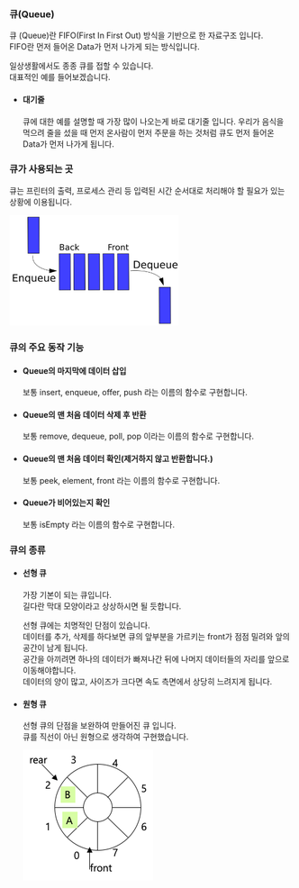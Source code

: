 ### 큐(Queue)

큐 (Queue)란 FIFO(First In First Out) 방식을 기반으로 한 자료구조 입니다.  
FIFO란 먼저 들어온 Data가 먼저 나가게 되는 방식입니다.  


일상생활에서도 종종 큐를 접할 수 있습니다.  
대표적인 예를 들어보겠습니다.

* #### 대기줄  
  큐에 대한 예를 설명할 때 가장 많이 나오는게 바로 대기줄 입니다.  우리가 음식을 먹으려 줄을 섰을 때 먼저 온사람이 먼저 주문을 하는 것처럼 큐도 먼저 들어온 Data가 먼저 나가게 됩니다.

### 큐가 사용되는 곳

 큐는 프린터의 출력, 프로세스 관리 등 입력된 시간 순서대로 처리해야 할 필요가 있는 상황에 이용됩니다.

 
<img src="images/queue.png" width="300">

### 큐의 주요 동작 기능

 * #### Queue의 마지막에 데이터 삽입
   보통 insert, enqueue, offer, push 라는 이름의 함수로 구현합니다.

 * #### Queue의 맨 처음 데이터 삭제 후 반환
   보통 remove, dequeue, poll, pop 이라는 이름의 함수로 구현합니다.

 * #### Queue의 맨 처음 데이터 확인(제거하지 않고 반환합니다.)
   보통 peek, element, front 라는 이름의 함수로 구현합니다.

 * #### Queue가 비어있는지 확인
   보통 isEmpty 라는 이름의 함수로 구현합니다.


### 큐의 종류

* #### 선형 큐  
    가장 기본이 되는 큐입니다.  
    길다란 막대 모양이라고 상상하시면 될 듯합니다. 

    선형 큐에는 치명적인 단점이 있습니다.  
    데이터를 추가, 삭제를 하다보면 큐의 앞부분을 가르키는 front가 점점 밀려와 앞의 공간이 남게 됩니다.   
    공간을 아끼려면 하나의 데이터가 빠져나간 뒤에 나머지 데이터들의 자리를 앞으로 이동해야합니다.  
    데이터의 양이 많고, 사이즈가 크다면 속도 측면에서 상당히 느려지게 됩니다. 
* #### 원형 큐
    선형 큐의 단점을 보완하여 만들어진 큐 입니다.  
    큐를 직선이 아닌 원형으로 생각하여 구현했습니다.

    ![원형 큐의 구조](images/circlequeue.png)